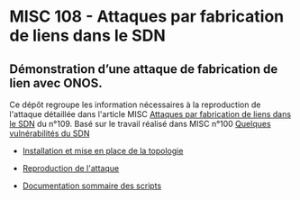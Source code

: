 # MISC 108 - Attaques par fabrication de liens dans le SDN
## Démonstration d’une attaque de fabrication de lien avec ONOS.

Ce dépôt regroupe les information nécessaires à la reproduction de l'attaque détaillée dans l'article MISC
[Attaques par fabrication de liens dans le SDN](https://connect.ed-diamond.com/MISC/MISC-109) du n°109. 
Basé sur le travail réalisé dans MISC n°100 
[Quelques vulnérabilités du SDN](https://connect.ed-diamond.com/MISC/MISC-100/Quelques-vulnerabilites-du-SDN)

+ [Installation et mise en place de la topologie](docs/installation.md)

+ [Reproduction de l'attaque](docs/reproduction.md)

+ [Documentation sommaire des scripts](docs/scripts.md)
 
